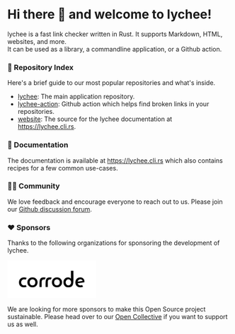 # Hi there 👋 and welcome to lychee!

lychee is a fast link checker written in Rust. It supports Markdown, HTML, websites, and more.  
It can be used as a library, a commandline application, or a Github action.

### 🌈 Repository Index

Here's a brief guide to our most popular repositories and what's inside.

- [lychee](https://github.com/lycheeverse/lychee): The main application repository.
- [lychee-action](https://github.com/lycheeverse/lychee-action): Github action which helps find broken links in your repositories.
- [website](https://github.com/lycheeverse/lycheeverse.github.io): The source for the lychee documentation at https://lychee.cli.rs.

### 📒 Documentation

The documentation is available at https://lychee.cli.rs which also contains recipes for a few common use-cases.

### 🙋‍♀️ Community

We love feedback and encourage everyone to reach out to us. Please join our [Github discussion forum](https://github.com/lycheeverse/lychee/discussions).

### ❤️ Sponsors

Thanks to the following organizations for sponsoring the development of lychee.

<a href="https://corrode.dev">
    <img src="corrode.svg" width="200" />
</a>

We are looking for more sponsors to make this Open Source project sustainable.
Please head over to our [Open Collective](https://opencollective.com/lychee-collective) if you want to support us as well.
